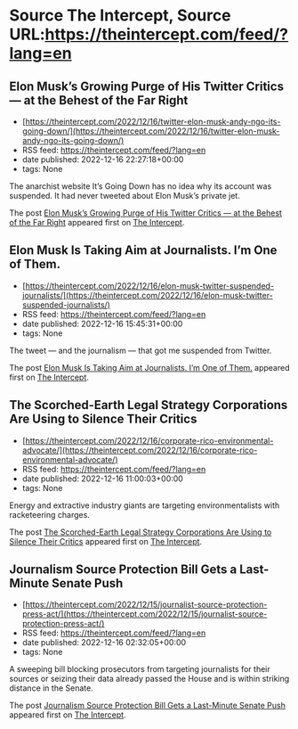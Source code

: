 # Source The Intercept, Source URL:https://theintercept.com/feed/?lang=en

## Elon Musk’s Growing Purge of His Twitter Critics — at the Behest of the Far Right
 - [https://theintercept.com/2022/12/16/twitter-elon-musk-andy-ngo-its-going-down/](https://theintercept.com/2022/12/16/twitter-elon-musk-andy-ngo-its-going-down/)
 - RSS feed: https://theintercept.com/feed/?lang=en
 - date published: 2022-12-16 22:27:18+00:00
 - tags: None

<p>The anarchist website It’s Going Down has no idea why its account was suspended. It had never tweeted about Elon Musk’s private jet.</p>
<p>The post <a href="https://theintercept.com/2022/12/16/twitter-elon-musk-andy-ngo-its-going-down/" rel="nofollow">Elon Musk’s Growing Purge of His Twitter Critics — at the Behest of the Far Right</a> appeared first on <a href="https://theintercept.com" rel="nofollow">The Intercept</a>.</p>

## Elon Musk Is Taking Aim at Journalists. I’m One of Them.
 - [https://theintercept.com/2022/12/16/elon-musk-twitter-suspended-journalists/](https://theintercept.com/2022/12/16/elon-musk-twitter-suspended-journalists/)
 - RSS feed: https://theintercept.com/feed/?lang=en
 - date published: 2022-12-16 15:45:31+00:00
 - tags: None

<p>The tweet — and the journalism — that got me suspended from Twitter.</p>
<p>The post <a href="https://theintercept.com/2022/12/16/elon-musk-twitter-suspended-journalists/" rel="nofollow">Elon Musk Is Taking Aim at Journalists. I’m One of Them.</a> appeared first on <a href="https://theintercept.com" rel="nofollow">The Intercept</a>.</p>

## The Scorched-Earth Legal Strategy Corporations Are Using to Silence Their Critics
 - [https://theintercept.com/2022/12/16/corporate-rico-environmental-advocate/](https://theintercept.com/2022/12/16/corporate-rico-environmental-advocate/)
 - RSS feed: https://theintercept.com/feed/?lang=en
 - date published: 2022-12-16 11:00:03+00:00
 - tags: None

<p>Energy and extractive industry giants are targeting environmentalists with racketeering charges.</p>
<p>The post <a href="https://theintercept.com/2022/12/16/corporate-rico-environmental-advocate/" rel="nofollow">The Scorched-Earth Legal Strategy Corporations Are Using to Silence Their Critics</a> appeared first on <a href="https://theintercept.com" rel="nofollow">The Intercept</a>.</p>

## Journalism Source Protection Bill Gets a Last-Minute Senate Push
 - [https://theintercept.com/2022/12/15/journalist-source-protection-press-act/](https://theintercept.com/2022/12/15/journalist-source-protection-press-act/)
 - RSS feed: https://theintercept.com/feed/?lang=en
 - date published: 2022-12-16 02:32:05+00:00
 - tags: None

<p>A sweeping bill blocking prosecutors from targeting journalists for their sources or seizing their data already passed the House and is within striking distance in the Senate.</p>
<p>The post <a href="https://theintercept.com/2022/12/15/journalist-source-protection-press-act/" rel="nofollow">Journalism Source Protection Bill Gets a Last-Minute Senate Push</a> appeared first on <a href="https://theintercept.com" rel="nofollow">The Intercept</a>.</p>
